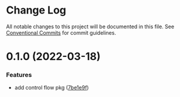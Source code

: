 # Change Log

All notable changes to this project will be documented in this file.
See [Conventional Commits](https://conventionalcommits.org) for commit guidelines.

# 0.1.0 (2022-03-18)


### Features

* add control flow pkg ([7be1e9f](https://github.com/DavidWells/analytics/tree/master/packages/analytics-util-control-flow-utils/commit/7be1e9f11c213e4a2a9887659e813c846f220aa7))
